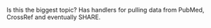 Is this the biggest topic?  Has handlers for pulling data from PubMed, CrossRef and eventually SHARE.